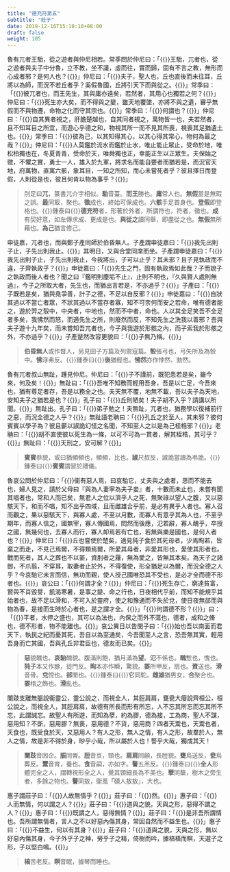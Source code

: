 ```yaml
---
title: "德充符第五"
subtitle: "莊子"
date: 2019-12-16T15:10:10+08:00
draft: false
weight: 105
---
```




魯有兀者王駘，從之遊者與仲尼相若。常季問於仲尼曰：「{{<span muted>}}王駘，兀者也，從之遊者與夫子中分魯，立不教，坐不議，虛而往，實而歸，固有不言之教，無形而心成者邪？是何人也？{{</span>}}」仲尼曰：「{{<span muted>}}夫子，聖人也，丘也直後而未往耳，丘將以為師，而況不若丘者乎？奚假魯國，丘將引天下而與從之。{{</span>}}」常季曰：「{{<span muted>}}彼兀者也，而王先生，其與庸亦遠矣，若然者，其用心也獨若之何？{{</span>}}」仲尼曰：「{{<span muted>}}死生亦大矣，而不得與之變，雖天地覆墜，亦將不與之遺，審乎無假而不與物遷，命物之化而守其宗也。{{</span>}}」常季曰：「{{<span muted>}}何謂也？{{</span>}}」仲尼曰：「{{<span muted>}}自其異者視之，肝膽楚越也，自其同者視之，萬物皆一也，夫若然者，且不知耳目之所宜，而遊心乎德之和，物視其所一而不見其所喪，視喪其足猶遺土也。{{</span>}}」常季曰：「{{<span muted>}}彼為己，以其知得其心，以其心得其常心，物何為最之哉？{{</span>}}」仲尼曰：「{{<span muted>}}人莫鑑於流水而鑑於止水，唯止能止眾止，受命於地，唯松柏獨也在，冬夏青青，受命於天，唯舜獨也正，幸能正生以正眾生。夫保始之徵，不懼之實，勇士一人，雄入於九軍，將求名而能自要者而猶若是，而況官天地，府萬物，直寓六骸，象耳目，一知之所知，而心未嘗死者乎？彼且擇日而登假，人則從是也，彼且何肯以物為事乎？{{</span>}}」

> 刖足曰**兀**，篆書兀介字相似。**駘**音臺。**而王**勝也。**庸**常人也。**無假**當是無瑕之誤。**最**同冣，聚也。**徵**成也，終始可保成也。**六骸**手足首身也。**登假**即登格也。{{<span success>}}鍾泰曰{{</span>}}**德充符**者，形著於外者，所謂符也，符者，徵也。**成**有契好意，如左傳求成、更成是也。**與從之**讀同舉，即盡從之也。**無假**無所藉也。**為己**猶言修己。



申徒嘉，兀者也，而與鄭子產同師於伯昏無人。子產謂申徒嘉曰：「{{<span muted>}}我先出則子止，子先出則我止。{{</span>}}」其明日，又與合堂同席而坐。子產謂申徒嘉曰：「{{<span muted>}}我先出則子止，子先出則我止，今我將出，子可以止乎？其未邪？且子見執政而不違，子齊執政乎？{{</span>}}」申徒嘉曰：「{{<span muted>}}先生之門，固有執政焉如此哉？子而說子之執政而後人者也？聞之曰『鑑明則塵垢不止』，止則不明也，『久與賢人處則無過』，今子之所取大者，先生也，而猶出言若是，不亦過乎？{{</span>}}」子產曰：「{{<span muted>}}子既若是矣，猶與堯爭善，計子之德，不足以自反邪？{{</span>}}」申徒嘉曰：「{{<span muted>}}自狀其過以不當亡者眾，不狀其過以不當存者寡，知不可柰何而安之若命，唯有德者能之，遊於羿之彀中，中央者，中地也，然而不中者，命也。人以其全足笑吾不全足者多矣，我怫然而怒，而適先生之所，則廢然而反，不知先生之洗我以善邪？吾與夫子遊十九年矣，而未嘗知吾兀者也，今子與我遊於形骸之內，而子索我於形骸之外，不亦過乎？{{</span>}}」子產蹵然改容更貌曰：「{{<span muted>}}子無乃稱。{{</span>}}」

> **伯昏無人**或作瞀人，另見田子方篇及列禦寇篇。**彀**張弓也，弓矢所及為彀中。**怫**浮弗反。{{<span success>}}鍾泰曰{{</span>}}**後**猶輕也。**怫然**亦作悖然、勃然。



魯有兀者叔山無趾，踵見仲尼。仲尼曰：「{{<span muted>}}子不謹前，既犯患若是矣，雖今來，何及矣！{{</span>}}」無趾曰：「{{<span muted>}}吾唯不知務而輕用吾身，吾是以亡足，今吾來也，猶有尊足者存，吾是以務全之也。夫天無不覆，地無不載，吾以夫子為天地，安知夫子之猶若是也？{{</span>}}」孔子曰：「{{<span muted>}}丘則陋矣！夫子胡不入乎？請講以所聞。{{</span>}}」無趾出。孔子曰：「{{<span muted>}}弟子勉之！夫無趾，兀者也，猶務學以復補前行之惡，而況全德之人乎？{{</span>}}」無趾語老聃曰：「{{<span muted>}}孔丘之於至人，其未邪？彼何賓賓以學子為？彼且蘄以諔詭幻怪之名聞，不知至人之以是為己桎梏邪？{{</span>}}」老聃曰：「{{<span muted>}}胡不直使彼以死生為一條，以可不可為一貫者，解其桎梏，其可乎？{{</span>}}」無趾曰：「{{<span muted>}}天刑之，安可解？{{</span>}}」

> **賓賓**恭貌，或曰猶頻頻也，頻頻，比也。**諔**尺叔反，諔詭當讀為弔詭。{{<span success>}}鍾泰曰{{</span>}}**賓賓**謂習於禮儀。



魯哀公問於仲尼曰：「{{<span muted>}}衞有惡人焉，曰哀駘它，丈夫與之處者，思而不能去也，婦人見之，請於父母曰『與為人妻寧為夫子妾』者，十數而未止也，未嘗有聞其唱者也，常和人而已矣，無君人之位以濟乎人之死，無聚祿以望人之腹，又以惡駭天下，和而不唱，知不出乎四域，且而雌雄合乎前，是必有異乎人者也。寡人召而觀之，果以惡駭天下，與寡人處，不至以月數，而寡人有意乎其為人也，不至乎期年，而寡人信之，國無宰，寡人傳國焉，悶然而後應，氾若辭，寡人醜乎，卒授之國，無幾何也，去寡人而行，寡人卹焉若有亡也，若無與樂是國也，是何人者也？{{</span>}}」仲尼曰：「{{<span muted>}}丘也嘗使於楚矣，適見㹠子食於其死母者，少焉眴若，皆棄之而走，不見己焉爾，不得類焉爾，所愛其母者，非愛其形也，愛使其形者也。戰而死者，其人之葬也不以翣，資刖者之屨，無為愛之，皆無其本矣。為天子之諸御，不爪翦，不穿耳，取妻者止於外，不得復使，形全猶足以為爾，而況全德之人乎？今哀駘它未言而信，無功而親，使人授己國唯恐其不受也，是必才全而德不形者也。{{</span>}}」哀公曰：「{{<span muted>}}何謂才全？{{</span>}}」仲尼曰：「{{<span muted>}}死生存亡，窮達貧富，賢與不肖毀譽，飢渴寒暑，是事之變、命之行也，日夜相代乎前，而知不能規乎其始者也，故不足以滑和，不可入於靈府，使之和豫通而不失於兌，使日夜無郤而與物為春，是接而生時於心者也，是之謂才全。{{</span>}}」「{{<span muted>}}何謂德不形？{{</span>}}」曰：「{{<span muted>}}平者，水停之盛也，其可以為法也，內保之而外不蕩也，德者，成和之脩也，德不形者，物不能離也。{{</span>}}」哀公異日以告閔子曰：「{{<span muted>}}始也吾以南面而君天下，執民之紀而憂其死，吾自以為至通矣，今吾聞至人之言，恐吾無其實，輕用吾身而亡其國，吾與孔丘非君臣也，德友而已矣。{{</span>}}」

> **惡**貌醜也。**哀駘**醜貌。腹滿則飽，猶月滿為**望**。**氾**不係也。**醜**慙也，愧也。**㹠子**本又作豚，徒門反。**眴**本亦作瞬，驚貌。**翣**所甲反，扇也。**資**送也。**滑**音骨。**兌**悅也。**郤**閒也。{{<span success>}}鍾泰曰{{</span>}}**它**同駝。**雌雄**猶男女，**合**聚合也。**翣**棺之飾也。**滑**亂也。



闉跂支離無脤說衞靈公，靈公說之，而視全人，其脰肩肩，甕㼜大癭說齊桓公，桓公說之，而視全人，其脰肩肩，故德有所長而形有所忘，人不忘其所忘而忘其所不忘，此謂誠忘。故聖人有所遊，而知為孽，約為膠，德為接，工為商，聖人不謀，惡用知？不斲，惡用膠？無喪，惡用德？不貨，惡用商？四者天鬻也，天鬻也者，天食也，既受食於天，又惡用人？有人之形，無人之情，有人之形，故羣於人，無人之情，故是非不得於身，眇乎小哉，所以屬於人也！謷乎大哉，獨成其天！

> **闉跂**音因企。**脤**同脣。**脰**音豆，頸也。**肩肩**同顅，長脰貌。**甕**烏送反，**㼜**烏葬反。**鬻**音育，養也。**食**音嗣，亦如字。**謷**五羔反。{{<span success>}}鍾泰曰{{</span>}}**全人**形體完全之人，謂轉視形全之人，覺其頸細長為不美也。**孽**同蘖，樹木之旁生者，多餘之物也。**謷**同敖，衛風「碩人敖敖」，大也。



惠子謂莊子曰：「{{<span muted>}}人故無情乎？{{</span>}}」莊子曰：「{{<span muted>}}然。{{</span>}}」惠子曰：「{{<span muted>}}人而無情，何以謂之人？{{</span>}}」莊子曰：「{{<span muted>}}道與之貌，天與之形，惡得不謂之人？{{</span>}}」惠子曰：「{{<span muted>}}既謂之人，惡得無情？{{</span>}}」莊子曰：「{{<span muted>}}是非吾所謂情也。吾所謂無情者，言人之不以好惡內傷其身，常因自然而不益生也。{{</span>}}」惠子曰：「{{<span muted>}}不益生，何以有其身？{{</span>}}」莊子曰：「{{<span muted>}}道與之貌，天與之形，無以好惡內傷其身，今子外乎子之神，勞乎子之精，倚樹而吟，據槁梧而瞑，天選子之形，子以堅白鳴。{{</span>}}」

> **槁**苦老反。**瞑**音眠，據琴而睡也。